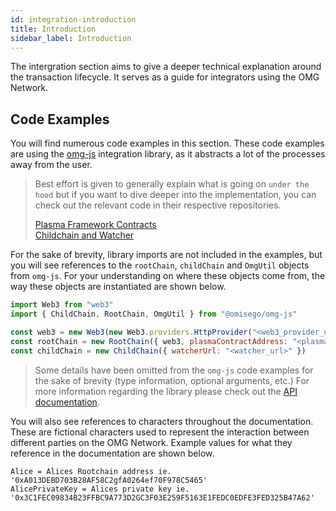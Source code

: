 ```yaml
---
id: integration-introduction
title: Introduction
sidebar_label: Introduction
---
```


The intergration section aims to give a deeper technical explanation around the transaction lifecycle. It serves as a guide for integrators using the OMG Network.

## Code Examples
You will find numerous code examples in this section. These code examples are using the [omg-js](https://github.com/omisego/omg-js) integration library, as it abstracts a lot of the processes away from the user. 

> Best effort is given to generally explain what is going on `under the hood` but if you want to dive deeper into the implementation, you can check out the relevant code in their respective repositories.
>
> [Plasma Framework Contracts](https://github.com/omisego/plasma-contracts)  
> [Childchain and Watcher](https://github.com/omisego/elixir-omg)  

For the sake of brevity, library imports are not included in the examples, but you will see references to the `rootChain`, `childChain` and `OmgUtil` objects from `omg-js`. For your understanding on where these objects come from, the way these objects are instantiated are shown below.

```js
import Web3 from "web3"
import { ChildChain, RootChain, OmgUtil } from "@omisego/omg-js"

const web3 = new Web3(new Web3.providers.HttpProvider("<web3_provider_url>"))
const rootChain = new RootChain({ web3, plasmaContractAddress: "<plasma_framework_address>" })
const childChain = new ChildChain({ watcherUrl: "<watcher_url>" })
```

> Some details have been omitted from the `omg-js` code examples for the sake of brevity (type information, optional arguments, etc.) For more information regarding the library please check out the [API documentation](https://developer.omisego.co/omg-js/).

You will also see references to characters throughout the documentation. These are fictional characters used to represent the interaction between different parties on the OMG Network. Example values for what they reference in the documentation are shown below.

```text
Alice = Alices Rootchain address ie. '0xA013DEBD703B28AF58C2gfA0264ef70F978C5465'
AlicePrivateKey = Alices private key ie. '0x3C1FEC09834B23FFBC9A773D2GC3F03E259F5163E1FEDC0EDFE3FED325B47A62'
```
